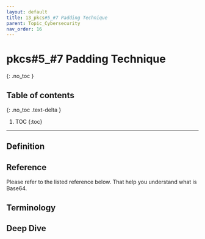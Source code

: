 ```yaml
---
layout: default
title: 13_pkcs#5_#7 Padding Technique
parent: Topic_Cybersecurity
nav_order: 16
---
```


# pkcs#5_#7 Padding Technique
{: .no_toc }

## Table of contents
{: .no_toc .text-delta }

1. TOC
{:toc}

---

## Definition


## Reference
Please refer to the listed reference below. That help you understand what is Base64.

## Terminology

## Deep Dive